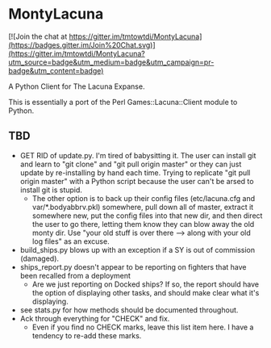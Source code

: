 MontyLacuna
===========


[![Join the chat at https://gitter.im/tmtowtdi/MontyLacuna](https://badges.gitter.im/Join%20Chat.svg)](https://gitter.im/tmtowtdi/MontyLacuna?utm_source=badge&utm_medium=badge&utm_campaign=pr-badge&utm_content=badge)

A Python Client for The Lacuna Expanse.

This is essentially a port of the Perl Games::Lacuna::Client module to Python.  

## TBD
- GET RID of update.py.  I'm tired of babysitting it.  The user can install 
  git and learn to "git clone" and "git pull origin master" or they can just 
  update by re-installing by hand each time.  Trying to replicate "git pull 
  origin master" with a Python script because the user can't be arsed to 
  install git is stupid.
    - The other option is to back up their config files (etc/lacuna.cfg and 
      var/*.bodyabbrv.pkl) somewhere, pull down all of master, extract it 
      somewhere new, put the config files into that new dir, and then direct 
      the user to go there, letting them know they can blow away the old monty 
      dir.  Use "your old stuff is over there --> along with your old log 
      files" as an excuse.
- build_ships.py blows up with an exception if a SY is out of commission 
  (damaged).  
- ships_report.py doesn't appear to be reporting on fighters that have been 
  recalled from a deployment
  - Are we just reporting on Docked ships?  If so, the report should have the 
    option of displaying other tasks, and should make clear what it's 
    displaying.
- see stats.py for how methods should be documented throughout.
- Ack through everything for "CHECK" and fix.
  - Even if you find no CHECK marks, leave this list item here.  I have a tendency to 
    re-add these marks.

